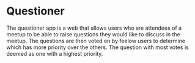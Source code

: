 # Questioner

The questioner app is a web that allows users who are attendees of a meetup to be able to raise questions they would like to discuss in the meetup. The questions are then voted on by feelow users to determine which has more priority over the others. The question with most votes is deemed as one with a highest priority.
